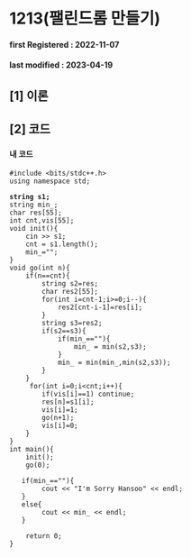 # 1213(팰린드롬 만들기)

#### **first Registered : 2022-11-07**

#### last modified : **2023-04-19**

## \[1] 이론

## \[2] 코드

#### 내 코드

<pre class="language-cpp"><code class="lang-cpp">#include &#x3C;bits/stdc++.h>
using namespace std;

<strong>string s1;
</strong>string min_;
char res[55];
int cnt,vis[55];
void init(){
    cin >> s1;
    cnt = s1.length();
    min_="";
}
void go(int n){
    if(n==cnt){
        string s2=res;
        char res2[55];
        for(int i=cnt-1;i>=0;i--){
            res2[cnt-i-1]=res[i];
        }
        string s3=res2;
        if(s2==s3){
            if(min_==""){
                min_ = min(s2,s3);
            }
            min_ = min(min_,min(s2,s3)); 
        }
    }
     for(int i=0;i&#x3C;cnt;i++){
        if(vis[i]==1) continue;
        res[n]=s1[i];
        vis[i]=1;
        go(n+1);
        vis[i]=0;
    }
}
int main(){
    init();
    go(0);
   
   if(min_==""){
        cout &#x3C;&#x3C; "I'm Sorry Hansoo" &#x3C;&#x3C; endl;
   }
   else{
        cout &#x3C;&#x3C; min_ &#x3C;&#x3C; endl;
   }
   
    return 0;
}
</code></pre>

